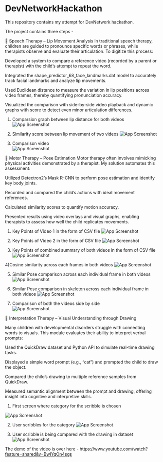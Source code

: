 # DevNetworkHackathon
This repository contains my attempt for DevNetwork hackathon.

The project contains three steps - 



🔹 Speech Therapy – Lip Movement Analysis
In traditional speech therapy, children are guided to pronounce specific words or phrases, while therapists observe and evaluate their articulation. To digitize this process:

Developed a system to compare a reference video (recorded by a parent or therapist) with the child’s attempt to repeat the word.

Integrated the shape_predictor_68_face_landmarks.dat model to accurately track facial landmarks and analyze lip movements.

Used Euclidean distance to measure the variation in lip positions across video frames, thereby quantifying pronunciation accuracy.

Visualized the comparison with side-by-side video playback and dynamic graphs with score to detect even minor articulation 
differences.

1) Comparsion graph between lip distance for both videos
![App Screenshot](LipMovementComparison/graph.png)

2) Similarity score between lip movement of two videos 
 ![App Screenshot](LipMovementComparison/similarityScore.png)

3) Comparison video  
![App Screenshot](LipMovementComparison/sideToSideVideoComparisonWithRealTimeScore.png)




🔹 Motor Therapy – Pose Estimation
Motor therapy often involves mimicking physical activities demonstrated by a therapist. My solution automates this assessment:

Utilized Detectron2’s Mask R-CNN to perform pose estimation and identify key body joints.

Recorded and compared the child’s actions with ideal movement references.

Calculated similarity scores to quantify motion accuracy.

Presented results using video overlays and visual graphs, enabling therapists to assess how well the child replicates movements.

1) Key Points of Video 1 in the form of CSV file
![App Screenshot](PoseEstimation/PoseEstimationKeypointExtractionIndividualVideo1.png)

2) Key Points of Video 2 in the form of CSV file
![App Screenshot](PoseEstimation/PoseEstimationKeypointExtractionIndividualVideo2.png)

3) Key Points of combined summary of both videos in the form of CSV file
![App Screenshot](PoseEstimation/PoseEstimationKeypointExtractionSummaryBothVideos.png)

4)Cosine similarity across each frames in both videos
![App Screenshot](PoseEstimation/PoseEstimationGraph.png)

5) Similar Pose comparison across each individual frame in both videos
![App Screenshot](PoseEstimation/PoseEstimationIndividualPoseComparison.png)

6) Similar Pose comparison in skeleton across each individual frame in both videos
![App Screenshot](PoseEstimation/PoseEstimationIndividualSkeletonPoseComparison.png)

7) Comparison of both the videos side by side  
![App Screenshot](PoseEstimation/PoseEstimationSideBySide.png)





🔹 Interpretation Therapy – Visual Understanding through Drawing

Many children with developmental disorders struggle with connecting words to visuals. This module evaluates their ability to interpret verbal prompts:

Used the QuickDraw dataset and Python API to simulate real-time drawing tasks.

Displayed a simple word prompt (e.g., “cat”) and prompted the child to draw the object.

Compared the child’s drawing to multiple reference samples from QuickDraw.

Measured semantic alignment between the prompt and drawing, offering insight into cognitive and interpretive skills.

1) First screen where category for the scribble is chosen
   
![App Screenshot](QuickDrawScribble/QuickDrawScribbleChooseCategory.png)

2) User scribbles for the category
![App Screenshot](QuickDrawScribble/QuickDrawScribbleDrawing.png)

3) User scribble is being compared with the drawing in dataset
![App Screenshot](QuickDrawScribble/QuickDrawScribbleResult.png)



The demo of the video is over here - https://www.youtube.com/watch?feature=shared&v=BwIYqOn4sgs
